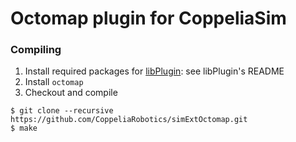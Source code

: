 # Octomap plugin for CoppeliaSim

### Compiling

1. Install required packages for [libPlugin](https://github.com/CoppeliaRobotics/libPlugin): see libPlugin's README
2. Install `octomap`
3. Checkout and compile
```
$ git clone --recursive https://github.com/CoppeliaRobotics/simExtOctomap.git
$ make
```
